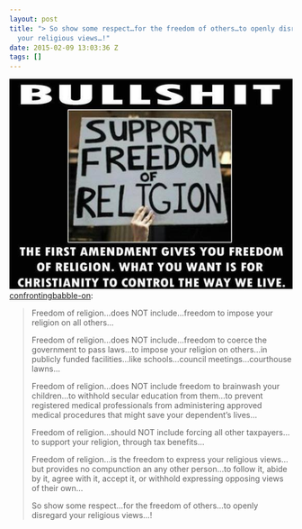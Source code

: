 ```yaml
---
layout: post
title: "> So show some respect…for the freedom of others…to openly disregard
  your religious views…!"
date: 2015-02-09 13:03:36 Z
tags: []
---
```

![](/media/2015/02/110535612649.jpg)
[confrontingbabble-on](http://confrontingbabble-on.tumblr.com/post/110533277700/freedom-of-religion-does-not-include-freedom-to):

> Freedom of religion…does NOT include…freedom to impose your religion on all others…
> 
> Freedom of religion…does NOT include…freedom to coerce the government to pass laws…to impose your religion on others…in publicly funded facilities…like schools…council meetings…courthouse lawns…
> 
> Freedom of religion…does NOT include freedom to brainwash your children…to withhold secular education from them…to prevent registered medical professionals from administering approved medical procedures that might save your dependent’s lives…  
> 
> Freedom of religion…should NOT include forcing all other taxpayers…to support your religion, through tax benefits…
> 
> Freedom of religion…is the freedom to express your religious views…but provides no compunction an any other person…to follow it, abide by it, agree with it, accept it, or withhold expressing opposing views of their own…
> 
> So show some respect…for the freedom of others…to openly disregard your religious views…!
